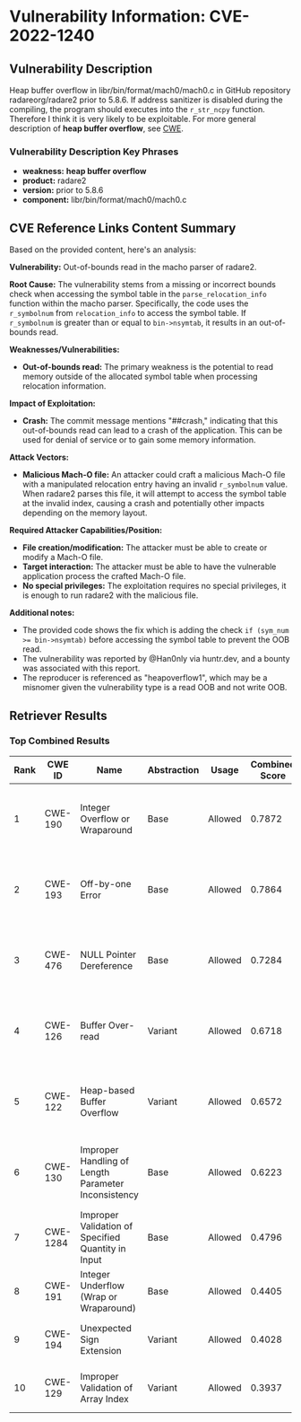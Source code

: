 # Vulnerability Information: CVE-2022-1240

## Vulnerability Description
Heap buffer overflow in libr/bin/format/mach0/mach0.c in GitHub repository radareorg/radare2 prior to 5.8.6. If address sanitizer is disabled during the compiling, the program should executes into the `r_str_ncpy` function. Therefore I think it is very likely to be exploitable. For more general description of **heap buffer overflow**, see [CWE](https//cwe.mitre.org/data/definitions/122.html).

### Vulnerability Description Key Phrases
- **weakness:** **heap buffer overflow**
- **product:** radare2
- **version:** prior to 5.8.6
- **component:** libr/bin/format/mach0/mach0.c

## CVE Reference Links Content Summary
Based on the provided content, here's an analysis:

**Vulnerability:** Out-of-bounds read in the macho parser of radare2.

**Root Cause:**
The vulnerability stems from a missing or incorrect bounds check when accessing the symbol table in the `parse_relocation_info` function within the macho parser. Specifically, the code uses the `r_symbolnum` from `relocation_info` to access the symbol table. If `r_symbolnum` is greater than or equal to `bin->nsymtab`, it results in an out-of-bounds read.

**Weaknesses/Vulnerabilities:**
- **Out-of-bounds read:**  The primary weakness is the potential to read memory outside of the allocated symbol table when processing relocation information.

**Impact of Exploitation:**
- **Crash:** The commit message mentions "##crash," indicating that this out-of-bounds read can lead to a crash of the application. This can be used for denial of service or to gain some memory information.

**Attack Vectors:**
- **Malicious Mach-O file:** An attacker could craft a malicious Mach-O file with a manipulated relocation entry having an invalid `r_symbolnum` value. When radare2 parses this file, it will attempt to access the symbol table at the invalid index, causing a crash and potentially other impacts depending on the memory layout.

**Required Attacker Capabilities/Position:**
- **File creation/modification:** The attacker must be able to create or modify a Mach-O file.
- **Target interaction:** The attacker must be able to have the vulnerable application process the crafted Mach-O file.
- **No special privileges:** The exploitation requires no special privileges, it is enough to run radare2 with the malicious file.

**Additional notes:**
- The provided code shows the fix which is adding the check `if (sym_num >= bin->nsymtab)` before accessing the symbol table to prevent the OOB read.
- The vulnerability was reported by @Han0nly via huntr.dev, and a bounty was associated with this report.
- The reproducer is referenced as "heapoverflow1", which may be a misnomer given the vulnerability type is a read OOB and not write OOB.

## Retriever Results

### Top Combined Results

| Rank | CWE ID | Name | Abstraction | Usage | Combined Score | Retrievers | Individual Scores |
|------|--------|------|-------------|-------|---------------|------------|-------------------|
| 1 | CWE-190 | Integer Overflow or Wraparound | Base | Allowed | 0.7872 | dense, sparse, graph | dense: 0.604, sparse: 0.282, graph: 0.904 |
| 2 | CWE-193 | Off-by-one Error | Base | Allowed | 0.7864 | dense, sparse, graph | dense: 0.583, sparse: 0.290, graph: 0.919 |
| 3 | CWE-476 | NULL Pointer Dereference | Base | Allowed | 0.7284 | dense, sparse, graph | dense: 0.573, sparse: 0.324, graph: 0.717 |
| 4 | CWE-126 | Buffer Over-read | Variant | Allowed | 0.6718 | dense, sparse, graph | dense: 0.638, sparse: 0.264, graph: 0.721 |
| 5 | CWE-122 | Heap-based Buffer Overflow | Variant | Allowed | 0.6572 | dense, sparse, graph | dense: 0.628, sparse: 0.348, graph: 0.556 |
| 6 | CWE-130 | Improper Handling of Length Parameter Inconsistency | Base | Allowed | 0.6223 | dense, sparse, graph | dense: 0.562, sparse: 0.249, graph: 0.556 |
| 7 | CWE-1284 | Improper Validation of Specified Quantity in Input | Base | Allowed | 0.4796 | sparse, graph | sparse: 0.267, graph: 0.914 |
| 8 | CWE-191 | Integer Underflow (Wrap or Wraparound) | Base | Allowed | 0.4405 | dense, sparse | dense: 0.578, sparse: 0.265 |
| 9 | CWE-194 | Unexpected Sign Extension | Variant | Allowed | 0.4028 | dense, sparse | dense: 0.578, sparse: 0.257 |
| 10 | CWE-129 | Improper Validation of Array Index | Variant | Allowed | 0.3937 | dense, sparse | dense: 0.567, sparse: 0.250 |

